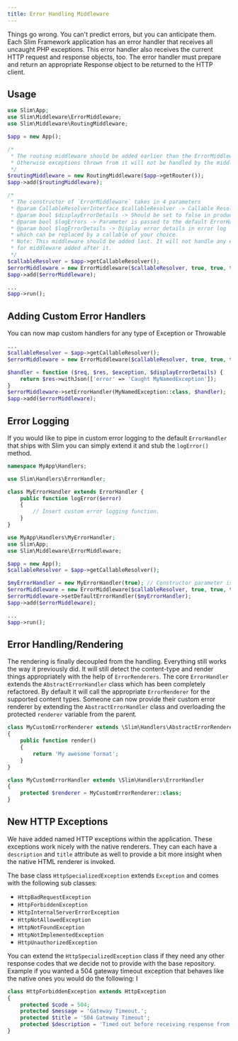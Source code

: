 ```yaml
---
title: Error Handling Middleware
---
```


Things go wrong. You can't predict errors, but you can anticipate them. Each Slim Framework application has an error handler that receives all uncaught PHP exceptions. This error handler also receives the current HTTP request and response objects, too. The error handler must prepare and return an appropriate Response object to be returned to the HTTP client.

## Usage
```php
use Slim\App;
use Slim\Middleware\ErrorMiddleware;
use Slim\Middleware\RoutingMiddleware;

$app = new App();

/*
 * The routing middleware should be added earlier than the ErrorMiddleware
 * Otherwise exceptions thrown from it will not be handled by the middleware
 */
$routingMiddleware = new RoutingMiddleware($app->getRouter());
$app->add($routingMiddleware);

/*
 * The constructor of `ErrorMiddleware` takes in 4 parameters
 * @param CallableResolverInterface $callableResolver -> Callable Resolver Interface of your choice
 * @param bool $displayErrorDetails -> Should be set to false in production
 * @param bool $logErrors -> Parameter is passed to the default ErrorHandler
 * @param bool $logErrorDetails -> Display error details in error log
 * which can be replaced by a callable of your choice.
 * Note: This middleware should be added last. It will not handle any exceptions/errors
 * for middleware added after it.
 */
$callableResolver = $app->getCallableResolver();
$errorMiddleware = new ErrorMiddleware($callableResolver, true, true, true);
$app->add($errorMiddleware);

...
$app->run();
```

## Adding Custom Error Handlers
You can now map custom handlers for any type of Exception or Throwable
```php
...
$callableResolver = $app->getCallableResolver();
$errorMiddleware = new ErrorMiddleware($callableResolver, true, true, true);

$handler = function ($req, $res, $exception, $displayErrorDetails) {
    return $res->withJson(['error' => 'Caught MyNamedException']);
}
$errorMiddleware->setErrorHandler(MyNamedException::class, $handler);
$app->add($errorMiddleware);

```

## Error Logging
If you would like to pipe in custom error logging to the default `ErrorHandler` that ships with Slim you can simply extend it and stub the `logError()` method.

```php
namespace MyApp\Handlers;

use Slim\Handlers\ErrorHandler;

class MyErrorHandler extends ErrorHandler {
    public function logError($error)
    {
        // Insert custom error logging function.
    }
}
```

```php
use MyApp\Handlers\MyErrorHandler;
use Slim\App;
use Slim\Middleware\ErrorMiddleware;

$app = new App();
$callableResolver = $app->getCallableResolver();

$myErrorHandler = new MyErrorHandler(true); // Constructor parameter is $logErrors (bool)
$errorMiddleware = new ErrorMiddleware($callableResolver, true, true, true);
$errorMiddleware->setDefaultErrorHandler($myErrorHandler);
$app->add($errorMiddleware);

...
$app->run();
```

## Error Handling/Rendering
The rendering is finally decoupled from the handling. Everything still works the way it previously did. It will still detect the content-type and render things appropriately with the help of `ErrorRenderers`. The core `ErrorHandler` extends the `AbstractErrorHandler` class which has been completely refactored. By default it will call the appropriate `ErrorRenderer` for the supported content types. Someone can now provide their custom error renderer by extending the `AbstractErrorHandler` class and overloading the protected `renderer` variable from the parent. 

```php
class MyCustomErrorRenderer extends \Slim\Handlers\AbstractErrorRenderer
{
    public function render()
    {
        return 'My awesome format';
    }
}

class MyCustomErrorHandler extends \Slim\Handlers\ErrorHandler
{
    protected $renderer = MyCustomErrorRenderer::class;
}
```

## New HTTP Exceptions
We have added named HTTP exceptions within the application. These exceptions work nicely with the native renderers. They can each have a `description` and `title` attribute as well to provide a bit more insight when the native HTML renderer is invoked. 

The base class `HttpSpecializedException` extends `Exception` and comes with the following sub classes:
- `HttpBadRequestException`
- `HttpForbiddenException`
- `HttpInternalServerErrorException`
- `HttpNotAllowedException`
- `HttpNotFoundException`
- `HttpNotImplementedException`
- `HttpUnauthorizedException`

You can extend the `HttpSpecializedException` class if they need any other response codes that we decide not to provide with the base repository. Example if you wanted a 504 gateway timeout exception that behaves like the native ones you would do the following:
I
```php
class HttpForbiddenException extends HttpException
{
    protected $code = 504;
    protected $message = 'Gateway Timeout.';
    protected $title = '504 Gateway Timeout';
    protected $description = 'Timed out before receiving response from the upstream server.';
}
```
